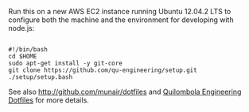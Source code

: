Run this on a new AWS EC2 instance running Ubuntu 12.04.2 LTS to configure both the machine and the environment for developing with node.js:

```

#!/bin/bash
cd $HOME
sudo apt-get install -y git-core
git clone https://github.com/qu-engineering/setup.git
./setup/setup.bash   

```

See also http://github.com/munair/dotfiles and [Quilombola Engineering Dotfiles](https://github.com/qu-engineering/setup.git) for more details.






